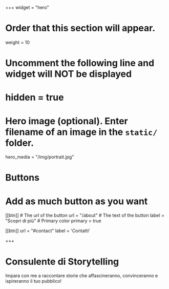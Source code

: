 +++
widget = "hero"
# Order that this section will appear.
weight = 10

# Uncomment the following line and widget will NOT be displayed
# hidden = true

# Hero image (optional). Enter filename of an image in the `static/` folder.
hero_media = "/img/portrait.jpg"

# Buttons
# Add as much button as you want
[[btn]]
	# The url of the button
  url = "/about"
	# The text of the button
  label = "Scopri di più"
	# Primary color
	primary = true

[[btn]]
  url = "#contact"
  label = 'Contatti'

+++

# Consulente di **Storytelling**

Impara con me a raccontare storie che affascineranno, convinceranno e ispireranno il tuo pubblico!


